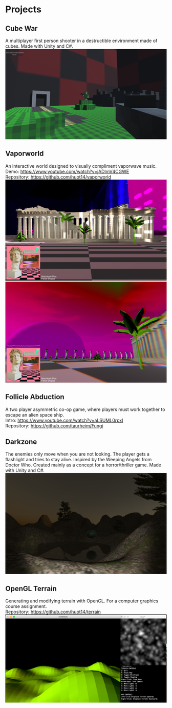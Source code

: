 
# Projects

## Cube War
A multiplayer first person shooter in a destructible environment made of cubes. Made with Unity and C#.
![image](cubewar1.PNG)

## Vaporworld
An interactive world designed to visually compliment vaporwave music.        
Demo: https://www.youtube.com/watch?v=jADlmV4CGWE       
Repository: <https://github.com/huot14/vaporworld>       
![image](vprwrld3.png)
![image](vprwrld2.png)

## Follicle Abduction
A two player asymmetric co-op game, where players must work together to escape an alien space ship.      
Intro: https://www.youtube.com/watch?v=aLSUML0rpxI      
Repository: <https://github.com/taurheim/Fungi>         

## Darkzone
The enemies only move when you are not looking. The player gets a flashlight and tries to stay alive. Inspired by the Weeping Angels from Doctor Who. Created mainly as a concept for a horror/thriller game. Made with Unity and C#.
![image](darkzone.png)

## OpenGL Terrain
Generating and modifying terrain with OpenGL. For a computer graphics course assignment.      
Repository: <https://github.com/huot14/terrain>       
![image](terrain.png)
